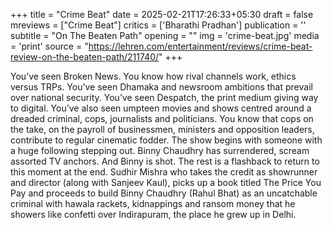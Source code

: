 +++
title = "Crime Beat"
date = 2025-02-21T17:26:33+05:30
draft = false
mreviews = ["Crime Beat"]
critics = ['Bharathi Pradhan']
publication = ''
subtitle = "On The Beaten Path"
opening = ""
img = 'crime-beat.jpg'
media = 'print'
source = "https://lehren.com/entertainment/reviews/crime-beat-review-on-the-beaten-path/211740/"
+++

You’ve seen Broken News. You know how rival channels work, ethics versus TRPs. You’ve seen Dhamaka and newsroom ambitions that prevail over national security. You’ve seen Despatch, the print medium giving way to digital. You’ve also seen umpteen movies and shows centred around a dreaded criminal, cops, journalists and politicians. You know that cops on the take, on the payroll of businessmen, ministers and opposition leaders, contribute to regular cinematic fodder. The show begins with someone with a huge following stepping out. Binny Chaudhry has surrendered, scream assorted TV anchors. And Binny is shot. The rest is a flashback to return to this moment at the end. Sudhir Mishra who takes the credit as showrunner and director (along with Sanjeev Kaul), picks up a book titled The Price You Pay and proceeds to build Binny Chaudhry (Rahul Bhat) as an uncatchable criminal with hawala rackets, kidnappings and ransom money that he showers like confetti over Indirapuram, the place he grew up in Delhi.
